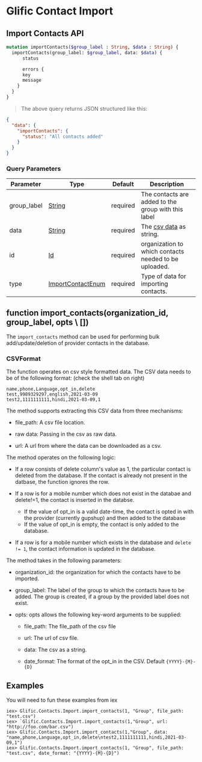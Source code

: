 # Glific Contact Import

## Import Contacts API

```graphql
mutation importContacts($group_label : String, $data : String) {
  importContacts(group_label: $group_label, data: $data) {
      status

      errors {
      key
      message
    }
  }
}
```
> The above query returns JSON structured like this:

```json
{
  "data": {
    "importContacts": {
      "status": "All contacts added"
    }
  }
}
```
### Query Parameters

Parameter | Type | Default | Description
--------- | ---- | ------- | -----------
group_label | <a href="#string">String</a>  | required | The contacts are added to the group with this label
data | <a href="#string">String</a>  | required | The <a href="#csvformat">csv data</a> as string.
id | <a href="#id">Id</a>  | required | organization to which contacts needed to be uploaded.
type | <a href="#import_contact_enum">ImportContactEnum</a>  | required | Type of data for importing contacts.

## function import_contacts(organization_id, group_label, opts \\ [])

The `import_contacts` method can be used for performing bulk add/update/deletion of
provider contacts in the database.

### CSVFormat
The function operates on csv style formatted data. The CSV data needs to be of the following format:
(check the shell tab on right)

```shell
name,phone,Language,opt_in,delete
test,9989329297,english,2021-03-09
test2,1111111111,hindi,2021-03-09,1
```

The method supports extracting this CSV data from three mechanisms:

- file_path: A csv file location.

- raw data: Passing in the csv as raw data.

- url: A url from where the data can be downloaded as a csv.

The method operates on the following logic:

- If a row consists of delete column's value as 1, the particular contact is deleted from the database.
If the contact is already not present in the datbase, the function ignores the row.

- If a row is for a mobile number which does not exist in the databae and delete!=1, the contact is inserted in the databse.
  - If the value of opt_in is a valid date-time, the contact is opted in with the provider (currently gupshup)
  and then added to the database
  - If the value of opt_in is empty, the contact is only added to the database.

- If a row is for a mobile number which exists in the database and `delete != 1`, the contact information is updated in the database.


The method takes in the following parameters:

- organization_id: the organization for which the contacts have to be imported.

- group_label: The label of the group to which the contacts have to be added. The group is created,
if a group by the provided label does not exist.

- opts: opts allows the following key-word arguments to be supplied:
    - file_path: The file_path of the csv file

    - url: The url of csv file.

    - data: The csv as a string.

    - date_format: The format of the opt_in in the CSV. Default `{YYYY}-{M}-{D}`


## Examples

You will need to fun these examples from iex

```shell
iex> Glific.Contacts.Import.import_contacts(1, "Group", file_path: "test.csv")
iex> `Glific.Contacts.Import.import_contacts(1,"Group", url: "http://foo.com/bar.csv")
iex> Glific.Contacts.Import.import_contacts(1,"Group", data: "name,phone,Language,opt_in,delete\ntest2,1111111111,hindi,2021-03-09,1")
iex> Glific.Contacts.Import.import_contacts(1, "Group", file_path: "test.csv", date_format: "{YYYY}-{M}-{D}")
```
